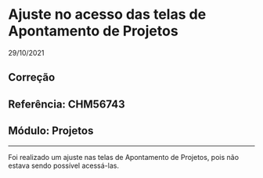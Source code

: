 # Ajuste no acesso das telas de Apontamento de Projetos
29/10/2021
## Correção
## Referência: CHM56743
## Módulo: Projetos
***

Foi realizado um ajuste nas telas de Apontamento de Projetos, pois não estava sendo possível acessá-las.
